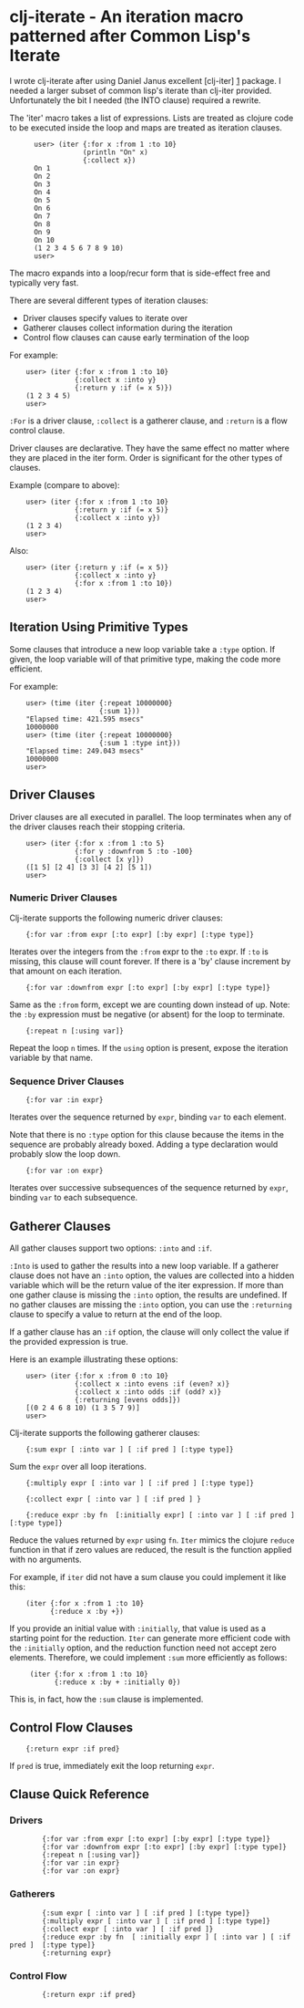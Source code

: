 # clj-iterate - An iteration macro patterned after Common Lisp's Iterate

I wrote clj-iterate after using Daniel Janus excellent [clj-iter] [1]
package. I needed a larger subset of common lisp's iterate than
clj-iter provided. Unfortunately the bit I needed (the INTO clause)
required a rewrite.

The 'iter' macro takes a list of expressions. Lists are treated as
clojure code to be executed inside the loop and maps are treated as
iteration clauses.

          user> (iter {:for x :from 1 :to 10}
                      (println "On" x)
                      {:collect x})
          On 1
          On 2
          On 3
          On 4
          On 5
          On 6
          On 7
          On 8
          On 9
          On 10
          (1 2 3 4 5 6 7 8 9 10)
          user> 

The macro expands into a loop/recur form that is side-effect free and
typically very fast.

There are several different types of iteration clauses:

* Driver clauses specify values to iterate over
* Gatherer clauses collect information during the iteration
* Control flow clauses can cause early termination of the loop

For example:

        user> (iter {:for x :from 1 :to 10}
                    {:collect x :into y}
                    {:return y :if (= x 5)})
        (1 2 3 4 5)
        user> 

`:For` is a driver clause, `:collect` is a gatherer clause, and
`:return` is a flow control clause.

Driver clauses are declarative. They have the same effect no matter
where they are placed in the iter form. Order is significant for the
other types of clauses. 

Example (compare to above):

        user> (iter {:for x :from 1 :to 10}
                    {:return y :if (= x 5)}
                    {:collect x :into y})
        (1 2 3 4)
        user> 
        
Also:

        user> (iter {:return y :if (= x 5)}
                    {:collect x :into y}
                    {:for x :from 1 :to 10})
        (1 2 3 4)
        user> 
        
## Iteration Using Primitive Types

Some clauses that introduce a new loop variable take a `:type`
option. If given, the loop variable will of that primitive type,
making the code more efficient. 

For example:

        user> (time (iter {:repeat 10000000}
                          {:sum 1}))
        "Elapsed time: 421.595 msecs"
        10000000
        user> (time (iter {:repeat 10000000}
                          {:sum 1 :type int}))
        "Elapsed time: 249.043 msecs"
        10000000
        user> 

## Driver Clauses

Driver clauses are all executed in parallel. The loop terminates when
any of the driver clauses reach their stopping criteria.

        user> (iter {:for x :from 1 :to 5}
                    {:for y :downfrom 5 :to -100}
                    {:collect [x y]})
        ([1 5] [2 4] [3 3] [4 2] [5 1])
        user> 


### Numeric Driver Clauses

Clj-iterate supports the following numeric driver clauses:

        {:for var :from expr [:to expr] [:by expr] [:type type]} 

Iterates over the integers from the `:from` expr to the `:to` expr. If
`:to` is missing, this clause will count forever.  If there is a 'by'
clause increment by that amount on each iteration.

        {:for var :downfrom expr [:to expr] [:by expr] [:type type]}

Same as the `:from` form, except we are counting down instead of
up. Note: the `:by` expression must be negative (or absent) for the
loop to terminate.

        {:repeat n [:using var]}

Repeat the loop `n` times. If the `using` option is present, expose
the iteration variable by that name.

### Sequence Driver Clauses

        {:for var :in expr}

Iterates over the sequence returned by `expr`, binding `var` to each
element. 

Note that there is no `:type` option for this clause because the items
in the sequence are probably already boxed. Adding a type declaration
would probably slow the loop down.

        {:for var :on expr}

Iterates over successive subsequences of the sequence returned by
`expr`, binding `var` to each subsequence.

## Gatherer Clauses

All gather clauses support two options: `:into` and `:if`.

`:Into` is used to gather the results into a new loop variable. If a
gatherer clause does not have an `:into` option, the values are
collected into a hidden variable which will be the return value of the
iter expression. If more than one gather clause is missing the `:into`
option, the results are undefined. If no gather clauses are missing
the `:into` option, you can use the `:returning` clause to specify a value
to return at the end of the loop.

If a gather clause has an `:if` option, the clause will only collect the
value if the provided expression is true.

Here is an example illustrating these options:

        user> (iter {:for x :from 0 :to 10}
                    {:collect x :into evens :if (even? x)}
                    {:collect x :into odds :if (odd? x)}
                    {:returning [evens odds]})
        [(0 2 4 6 8 10) (1 3 5 7 9)]
        user> 

Clj-iterate supports the following gatherer clauses:

        {:sum expr [ :into var ] [ :if pred ] [:type type]}

Sum the `expr` over all loop iterations.

        {:multiply expr [ :into var ] [ :if pred ] [:type type]}

        {:collect expr [ :into var ] [ :if pred ] }

        {:reduce expr :by fn  [:initially expr] [ :into var ] [ :if pred ] [:type type]}

Reduce the values returned by `expr` using `fn`. `Iter` mimics the
clojure `reduce` function in that if zero values are reduced, the
result is the function applied with no arguments.

For example, if `iter` did not have a sum clause you could implement
it like this:

        (iter {:for x :from 1 :to 10} 
              {:reduce x :by +})

If you provide an initial value with `:initially`, that value is used
as a starting point for the reduction. `Iter` can generate more
efficient code with the `:initially` option, and the reduction
function need not accept zero elements. Therefore, we could implement
`:sum` more efficiently as follows:

         (iter {:for x :from 1 :to 10} 
               {:reduce x :by + :initially 0})

This is, in fact, how the `:sum` clause is implemented.

## Control Flow Clauses

        {:return expr :if pred}

If `pred` is true, immediately exit the loop returning `expr`.

## Clause Quick Reference

### Drivers 

            {:for var :from expr [:to expr] [:by expr] [:type type]} 
            {:for var :downfrom expr [:to expr] [:by expr] [:type type]}
            {:repeat n [:using var]}        
            {:for var :in expr}
            {:for var :on expr}

### Gatherers

            {:sum expr [ :into var ] [ :if pred ] [:type type]}
            {:multiply expr [ :into var ] [ :if pred ] [:type type]}
            {:collect expr [ :into var ] [ :if pred ]}
            {:reduce expr :by fn  [ :initially expr ] [ :into var ] [ :if pred ]  [:type type]}
            {:returning expr}

### Control Flow

            {:return expr :if pred}

[1]: http://github.com/nathell/clj-iter

